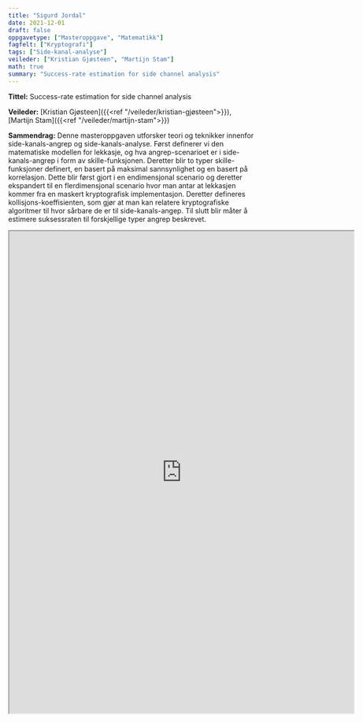 ```yaml
---
title: "Sigurd Jordal"
date: 2021-12-01
draft: false
oppgavetype: ["Masteroppgave", "Matematikk"]
fagfelt: ["Kryptografi"]
tags: ["Side-kanal-analyse"]
veileder: ["Kristian Gjøsteen", "Martijn Stam"]
math: true
summary: "Success-rate estimation for side channel analysis"
---
```


**Tittel:** Success-rate estimation for side channel analysis

**Veileder:** [Kristian Gjøsteen]({{<ref "/veileder/kristian-gjøsteen">}}), [Martijn Stam]({{<ref "/veileder/martijn-stam">}})

**Sammendrag:** Denne masteroppgaven utforsker teori og teknikker innenfor side-kanals-angrep og side-kanals-analyse. Først definerer vi den matematiske modellen for lekkasje, og hva angrep-scenarioet er i side-kanals-angrep i form av skille-funksjonen. Deretter blir to typer skille-funksjoner definert, en basert på maksimal sannsynlighet og en basert på korrelasjon. Dette blir først gjort i en endimensjonal scenario og deretter ekspandert til en flerdimensjonal scenario hvor man antar at lekkasjen kommer fra en maskert kryptografisk implementasjon. Deretter defineres kollisjons-koeffisienten, som gjør at man kan relatere kryptografiske algoritmer til hvor sårbare de er til side-kanals-angep. Til slutt blir måter å estimere suksessraten til forskjellige typer angrep beskrevet.


<iframe src="https://drive.google.com/file/d/17WySdKCLYmdg0vJ-ufyzvEN6gGO8HzuF/preview" width="700" height="980" allow="autoplay"></iframe>
